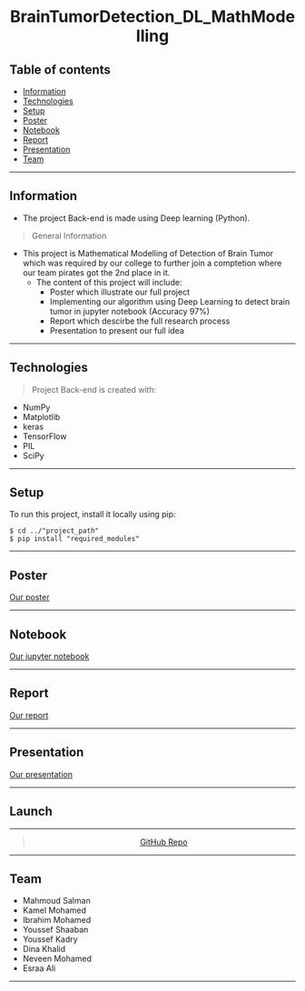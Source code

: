 <center>  <h1> BrainTumorDetection_DL_MathModelling </h1>
</center>

## Table of contents
* [Information](#information)
* [Technologies](#technologies)
* [Setup](#setup)
* [Poster](#poster)
* [Notebook](#notebook)
* [Report](#report)
* [Presentation](#presentation)
* [Team](#team)

<hr>

## Information
- The project Back-end is made using Deep learning (Python). <br>
> General Information
- This project is Mathematical Modelling of Detection of Brain Tumor which was required by our college to further join a comptetion where our team pirates got the 2nd place in it.
  - The content of this project will include:
    - Poster which illustrate our full project
    - Implementing our algorithm using Deep Learning to detect brain tumor in jupyter notebook (Accuracy 97%)
    - Report which descirbe the full research process
    - Presentation to present our full idea
<hr>

## Technologies
> Project Back-end is created with:
* NumPy  
* Matplotlib 
* keras 
* TensorFlow  
* PIL  
* SciPy 
<hr>

## Setup
To run this project, install it locally using pip:

```
$ cd ../"project_path"
$ pip install "required_modules"
```
<hr>

## Poster
<a href="Bio_Pirates_Poster.pdf"> Our poster </a>
<hr>

## Notebook
<a href="brain-tumor-detection-notebook.ipynb"> Our jupyter notebook </a>
<hr>

## Report
<a href="Math Report final - pirates.pdf"> Our report </a>
<hr>

## Presentation
<a href="Bio_Pirates Presentation.pptx"> Our presentation </a>
<hr>

## Launch
<hr>

> <center><a href="https://github.com/mahmoud1yaser/BrainTumorDetection_DL_MathModelling.git">GitHub Repo</a></center>
<hr>


## Team
- Mahmoud Salman 
- Kamel Mohamed 
- Ibrahim Mohamed 
- Youssef Shaaban 
- Youssef Kadry 
- Dina Khalid
- Neveen Mohamed
- Esraa Ali
<hr>